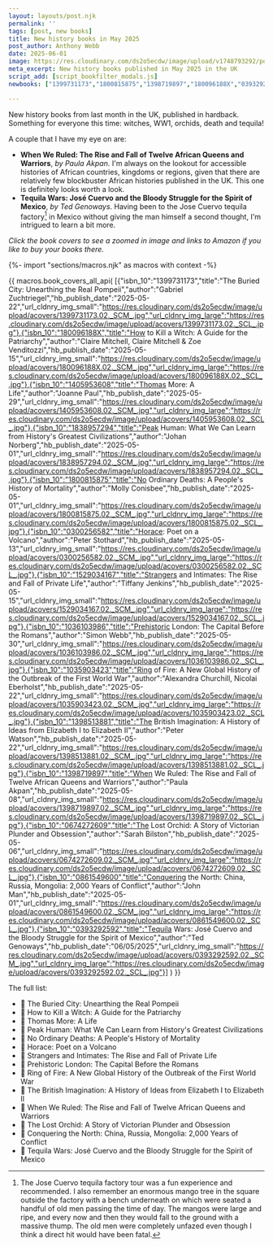 ```yaml
---
layout: layouts/post.njk
permalink: ''
tags: [post, new books]
title: New history books in May 2025
post_author: Anthony Webb
date: 2025-06-01
image: https://res.cloudinary.com/ds2o5ecdw/image/upload/v1748793292/posts/May2025_newhistorybooks.jpg
meta_excerpt: New history books published in May 2025 in the UK
script_add: [script_bookfilter_modals.js]
newbooks: ["1399731173","1800815875","1398719897","180096188X","0393292592","1529034167"]

---
```

New history books from last month in the UK, published in hardback. Something for everyone this time: witches, WW1, orchids, death and tequila!

A couple that I have my eye on are:

- __When We Ruled: The Rise and Fall of Twelve African Queens and Warriors__, _by Paula Akpan_. I'm always on the lookout for accessible histories of African countries, kingdoms or regions, given that there are relatively few blockbuster African histories published in the UK. This one is definitely looks worth a look. 
- __Tequila Wars: José Cuervo and the Bloody Struggle for the Spirit of Mexico__, _by Ted Genoways_. Having been to the Jose Cuervo tequila factory[^1] in Mexico without giving the man himself a second thought, I'm intrigued to learn a bit more.

_Click the book covers to see a zoomed in image and links to Amazon if you like to buy your books there._

{%- import "sections/macros.njk" as macros with context -%}

{{ macros.book_covers_all_api(
[{"isbn_10":"1399731173","title":"The Buried City: Unearthing the Real Pompeii","author":"Gabriel Zuchtriegel","hb_publish_date":"2025-05-22","url_cldnry_img_small":"https://res.cloudinary.com/ds2o5ecdw/image/upload/acovers/1399731173.02._SCM_.jpg","url_cldnry_img_large":"https://res.cloudinary.com/ds2o5ecdw/image/upload/acovers/1399731173.02._SCL_.jpg"},{"isbn_10":"180096188X","title":"How to Kill a Witch: A Guide for the Patriarchy","author":"Claire Mitchell, Claire Mitchell & Zoe Venditozzi","hb_publish_date":"2025-05-15","url_cldnry_img_small":"https://res.cloudinary.com/ds2o5ecdw/image/upload/acovers/180096188X.02._SCM_.jpg","url_cldnry_img_large":"https://res.cloudinary.com/ds2o5ecdw/image/upload/acovers/180096188X.02._SCL_.jpg"},{"isbn_10":"1405953608","title":"Thomas More: A Life","author":"Joanne Paul","hb_publish_date":"2025-05-29","url_cldnry_img_small":"https://res.cloudinary.com/ds2o5ecdw/image/upload/acovers/1405953608.02._SCM_.jpg","url_cldnry_img_large":"https://res.cloudinary.com/ds2o5ecdw/image/upload/acovers/1405953608.02._SCL_.jpg"},{"isbn_10":"1838957294","title":"Peak Human: What We Can Learn from History's Greatest Civilizations","author":"Johan Norberg","hb_publish_date":"2025-05-01","url_cldnry_img_small":"https://res.cloudinary.com/ds2o5ecdw/image/upload/acovers/1838957294.02._SCM_.jpg","url_cldnry_img_large":"https://res.cloudinary.com/ds2o5ecdw/image/upload/acovers/1838957294.02._SCL_.jpg"},{"isbn_10":"1800815875","title":"No Ordinary Deaths: A People's History of Mortality","author":"Molly Conisbee","hb_publish_date":"2025-05-01","url_cldnry_img_small":"https://res.cloudinary.com/ds2o5ecdw/image/upload/acovers/1800815875.02._SCM_.jpg","url_cldnry_img_large":"https://res.cloudinary.com/ds2o5ecdw/image/upload/acovers/1800815875.02._SCL_.jpg"},{"isbn_10":"0300256582","title":"Horace: Poet on a Volcano","author":"Peter Stothard","hb_publish_date":"2025-05-13","url_cldnry_img_small":"https://res.cloudinary.com/ds2o5ecdw/image/upload/acovers/0300256582.02._SCM_.jpg","url_cldnry_img_large":"https://res.cloudinary.com/ds2o5ecdw/image/upload/acovers/0300256582.02._SCL_.jpg"},{"isbn_10":"1529034167","title":"Strangers and Intimates: The Rise and Fall of Private Life","author":"Tiffany Jenkins","hb_publish_date":"2025-05-15","url_cldnry_img_small":"https://res.cloudinary.com/ds2o5ecdw/image/upload/acovers/1529034167.02._SCM_.jpg","url_cldnry_img_large":"https://res.cloudinary.com/ds2o5ecdw/image/upload/acovers/1529034167.02._SCL_.jpg"},{"isbn_10":"1036103986","title":"Prehistoric London: The Capital Before the Romans","author":"Simon Webb","hb_publish_date":"2025-05-30","url_cldnry_img_small":"https://res.cloudinary.com/ds2o5ecdw/image/upload/acovers/1036103986.02._SCM_.jpg","url_cldnry_img_large":"https://res.cloudinary.com/ds2o5ecdw/image/upload/acovers/1036103986.02._SCL_.jpg"},{"isbn_10":"1035903423","title":"Ring of Fire: A New Global History of the Outbreak of the First World War","author":"Alexandra Churchill, Nicolai Eberholst","hb_publish_date":"2025-05-22","url_cldnry_img_small":"https://res.cloudinary.com/ds2o5ecdw/image/upload/acovers/1035903423.02._SCM_.jpg","url_cldnry_img_large":"https://res.cloudinary.com/ds2o5ecdw/image/upload/acovers/1035903423.02._SCL_.jpg"},{"isbn_10":"1398513881","title":"The British Imagination: A History of Ideas from Elizabeth I to Elizabeth II","author":"Peter Watson","hb_publish_date":"2025-05-22","url_cldnry_img_small":"https://res.cloudinary.com/ds2o5ecdw/image/upload/acovers/1398513881.02._SCM_.jpg","url_cldnry_img_large":"https://res.cloudinary.com/ds2o5ecdw/image/upload/acovers/1398513881.02._SCL_.jpg"},{"isbn_10":"1398719897","title":"When We Ruled: The Rise and Fall of Twelve African Queens and Warriors","author":"Paula Akpan","hb_publish_date":"2025-05-08","url_cldnry_img_small":"https://res.cloudinary.com/ds2o5ecdw/image/upload/acovers/1398719897.02._SCM_.jpg","url_cldnry_img_large":"https://res.cloudinary.com/ds2o5ecdw/image/upload/acovers/1398719897.02._SCL_.jpg"},{"isbn_10":"0674272609","title":"The Lost Orchid: A Story of Victorian Plunder and Obsession","author":"Sarah Bilston","hb_publish_date":"2025-05-06","url_cldnry_img_small":"https://res.cloudinary.com/ds2o5ecdw/image/upload/acovers/0674272609.02._SCM_.jpg","url_cldnry_img_large":"https://res.cloudinary.com/ds2o5ecdw/image/upload/acovers/0674272609.02._SCL_.jpg"},{"isbn_10":"0861549600","title":"Conquering the North: China, Russia, Mongolia: 2,000 Years of Conflict","author":"John Man","hb_publish_date":"2025-05-01","url_cldnry_img_small":"https://res.cloudinary.com/ds2o5ecdw/image/upload/acovers/0861549600.02._SCM_.jpg","url_cldnry_img_large":"https://res.cloudinary.com/ds2o5ecdw/image/upload/acovers/0861549600.02._SCL_.jpg"},{"isbn_10":"0393292592","title":"Tequila Wars: José Cuervo and the Bloody Struggle for the Spirit of Mexico","author":"Ted Genoways","hb_publish_date":"06/05/2025","url_cldnry_img_small":"https://res.cloudinary.com/ds2o5ecdw/image/upload/acovers/0393292592.02._SCM_.jpg","url_cldnry_img_large":"https://res.cloudinary.com/ds2o5ecdw/image/upload/acovers/0393292592.02._SCL_.jpg"}]
) }}

The full list:

- 📕 The Buried City: Unearthing the Real Pompeii
- 📘 How to Kill a Witch: A Guide for the Patriarchy
- 📔 Thomas More: A Life
- 📗 Peak Human: What We Can Learn from History's Greatest Civilizations
- 📙 No Ordinary Deaths: A People's History of Mortality
- 📓 Horace: Poet on a Volcano
- 📒 Strangers and Intimates: The Rise and Fall of Private Life
- 📙 Prehistoric London: The Capital Before the Romans
- 📘 Ring of Fire: A New Global History of the Outbreak of the First World War
- 📔 The British Imagination: A History of Ideas from Elizabeth I to Elizabeth II
- 📗 When We Ruled: The Rise and Fall of Twelve African Queens and Warriors
- 📕 The Lost Orchid: A Story of Victorian Plunder and Obsession
- 📘 Conquering the North: China, Russia, Mongolia: 2,000 Years of Conflict
- 📔 Tequila Wars: José Cuervo and the Bloody Struggle for the Spirit of Mexico

[^1]: The Jose Cuervo tequila factory tour was a fun experience and recommended. I also remember an enormous mango tree in the square outside the factory with a bench underneath on which were seated a handful of old men passing the time of day. The mangos were large and ripe, and every now and then they would fall to the ground with a massive thump. The old men were completely unfazed even though I think a direct hit would have been fatal.